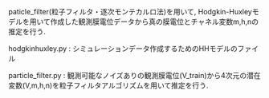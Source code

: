 paticle_filter(粒子フィルタ・逐次モンテカルロ法)を用いて, Hodgkin-Huxleyモデルを用いて作成した観測膜電位データから真の膜電位とチャネル変数m,h,nの推定を行う.


hodgkinhuxley.py : シミュレーションデータ作成するためのHHモデルのファイル

particle_filter.py : 観測可能なノイズありの観測膜電位(V_train)から4次元の潜在変数(V,m,h,n)を粒子フィルタアルゴリズムを用いて推定を行う.
